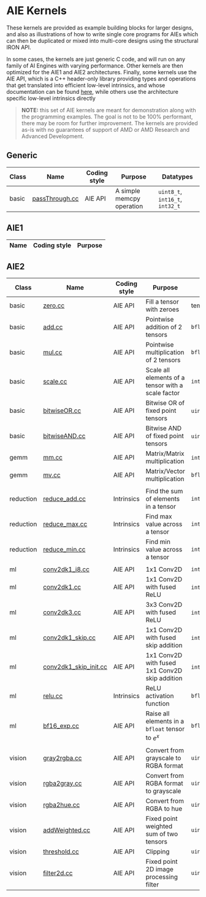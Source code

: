 <!---//===- README.md --------------------------*- Markdown -*-===//
//
// This file is licensed under the Apache License v2.0 with LLVM Exceptions.
// See https://llvm.org/LICENSE.txt for license information.
// SPDX-License-Identifier: Apache-2.0 WITH LLVM-exception
//
// Copyright (C) 2022, Advanced Micro Devices, Inc.
// 
//===----------------------------------------------------------------------===//-->

# AIE Kernels

These kernels are provided as example building blocks for larger designs, and also as illustrations of how to write single core programs for AIEs which can then be duplicated or mixed into multi-core designs using the structural IRON API.

In some cases, the kernels are just generic C code, and will run on any family of AI Engines with varying performance.  Other kernels are then optimized for the AIE1 and AIE2 architectures.  Finally, some kernels use the AIE API, which is a C++ header-only library providing types and operations that get translated into efficient low-level intrinsics, and whose documentation can be found [here](https://www.xilinx.com/htmldocs/xilinx2023_2/aiengine_api/aie_api/doc/index.html), while others use the architecture specific low-level intrinsics directly

> **NOTE:** this set of AIE kernels are meant for demonstration along with the programming examples. The goal is not to be 100% performant, there may be room for further improvement. The kernels are provided as-is with no guarantees of support of AMD or AMD Research and Advanced Development.

## Generic
| Class | Name | Coding style | Purpose | Datatypes |
|-|-|-|-|-|
| basic | [passThrough.cc](./generic/passThrough.cc) | AIE API | A simple memcpy operation | `uint8_t`, `int16_t`, `int32_t` |

## AIE1
| Name | Coding style | Purpose |
|-|-|-|

## AIE2
| Class | Name | Coding style | Purpose | Datatypes |
|-|-|-|-|-|
| basic | [zero.cc](../../aie_kernels/aie2/zero.cc) | AIE API | Fill a tensor with zeroes | template |
| basic | [add.cc](../../aie_kernels/aie2/add.cc) | AIE API | Pointwise addition of 2 tensors | `bfloat16` |
| basic | [mul.cc](../../aie_kernels/aie2/mul.cc) | AIE API | Pointwise multiplication of 2 tensors | `bfloat16` |
| basic | [scale.cc](../../aie_kernels/aie2/scale.cc) | AIE API | Scale all elements of a tensor with a scale factor | `int32_t` |
| basic | [bitwiseOR.cc](../../aie_kernels/aie2/bitwiseOR.cc) | AIE API | Bitwise OR of fixed point tensors | `uint8_t`,`int16_t`,`int32_t`|
| basic | [bitwiseAND.cc](../../aie_kernels/aie2/bitwiseAND.cc) | AIE API | Bitwise AND of fixed point tensors | `uint8_t`,`int16_t`,`int32_t` |
| gemm  | [mm.cc](../../aie_kernels/aie2/mm.cc) | AIE API | Matrix/Matrix multiplication | `int16_t`,`bfloat16_t` |
| gemm  | [mv.cc](../../aie_kernels/aie2/mv.cc) | AIE API | Matrix/Vector multiplication | `bfloat16_t` |
| |
| reduction | [reduce_add.cc](../../aie_kernels/aie2/reduce_add.cc) | Intrinsics | Find the sum of elements in a tensor | `int32 _t` |
| reduction| [reduce_max.cc](../../aie_kernels/aie2/reduce_max.cc) | Intrinsics | Find max value across a tensor | `int32 _t` |
| reduction | [reduce_min.cc](../../aie_kernels/aie2/reduce_min.cc) | Intrinsics | Find min value across a tensor | `int32 _t` |
||
| ml | [conv2dk1_i8.cc](../../aie_kernels/aie2/conv2dk1_i8.cc) | AIE API | 1x1 Conv2D | `int8_t` |
| ml | [conv2dk1.cc](../../aie_kernels/aie2/conv2dk1.cc) | AIE API | 1x1 Conv2D with fused ReLU | `int8_t`, `uint8_t` |
| ml | [conv2dk3.cc](../../aie_kernels/aie2/conv2dk3.cc) | AIE API | 3x3 Conv2D with fused ReLU | `int8_t`, `uint8_t` |
| ml | [conv2dk1_skip.cc](../../aie_kernels/aie2/conv2dk1_skip.cc) | AIE API| 1x1 Conv2D with fused skip addition | `int8_t`, `uint8_t` |
| ml | [conv2dk1_skip_init.cc](../../aie_kernels/aie2/conv2dk1_skip_init.cc) | AIE API | 1x1 Conv2D with fused 1x1 Conv2D skip addition | `int8_t`, `uint8_t` |
| ml |[relu.cc](../../aie_kernels/aie2/relu.cc) | Intrinsics | ReLU activation function | `bfloat16_t` |
| ml |  [bf16_exp.cc](../../aie_kernels/aie2/bf16_exp.cc) | AIE API | Raise all elements in a `bfloat` tensor to $e^x$ | `bfloat16_t` |
| |
| vision | [gray2rgba.cc](../../aie_kernels/aie2/gray2rgba.cc) | AIE API | Convert from grayscale to RGBA format | `uint8_t` |
| vision |[rgba2gray.cc](../../aie_kernels/aie2/rgba2gray.cc) | AIE API | Convert from RGBA format to grayscale | `uint8_t` |
| vision | [rgba2hue.cc](../../aie_kernels/aie2/rgba2hue.cc) | AIE API | Convert from RGBA to hue | `uint8_t` |
| vision | [addWeighted.cc](../../aie_kernels/aie2/addWeighted.cc) | AIE API | Fixed point weighted sum of two tensors | `uint8_t` |
| vision | [threshold.cc](../../aie_kernels/aie2/threshold.cc) | AIE API | Clipping | `uint8_t` |  
| vision | [filter2d.cc](../../aie_kernels/aie2/filter2d.cc) | AIE API | Fixed point 2D image processing filter | `uint8_t` |
